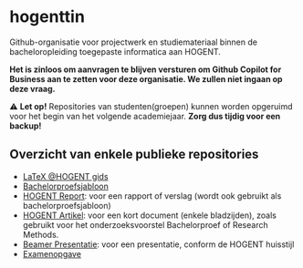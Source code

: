 # hogenttin

Github-organisatie voor projectwerk en studiemateriaal binnen de bacheloropleiding toegepaste informatica aan HOGENT.

**Het is zinloos om aanvragen te blijven versturen om Github Copilot for Business aan te zetten voor deze organisatie. We zullen niet ingaan op deze vraag.**

⚠️ **Let op!** Repositories van studenten(groepen) kunnen worden opgeruimd voor het begin van het volgende academiejaar. **Zorg dus tijdig voor een backup!**

## Overzicht van enkele publieke repositories

- [LaTeX @HOGENT gids](https://hogenttin.github.io/latex-hogent-gids/)
- [Bachelorproefsjabloon](https://github.com/HoGentTIN/latex-hogent-bachproef)
- [HOGENT Report](https://github.com/HoGentTIN/latex-hogent-report): voor een rapport of verslag (wordt ook gebruikt als bachelorproefsjabloon)
- [HOGENT Artikel](https://github.com/HoGentTIN/latex-hogent-article): voor een kort document (enkele bladzijden), zoals gebruikt voor het onderzoeksvoorstel Bachelorproef of Research Methods.
- [Beamer Presentatie](https://github.com/HoGentTIN/latex-hogent-beamer): voor een presentatie, conform de HOGENT huisstijl
- [Examenopgave](https://github.com/HoGentTIN/latex-hogent-exam)



<!--

**Here are some ideas to get you started:**

🙋‍♀️ A short introduction - what is your organization all about?
🌈 Contribution guidelines - how can the community get involved?
👩‍💻 Useful resources - where can the community find your docs? Is there anything else the community should know?
🍿 Fun facts - what does your team eat for breakfast?
🧙 Remember, you can do mighty things with the power of [Markdown](https://docs.github.com/github/writing-on-github/getting-started-with-writing-and-formatting-on-github/basic-writing-and-formatting-syntax)
-->
